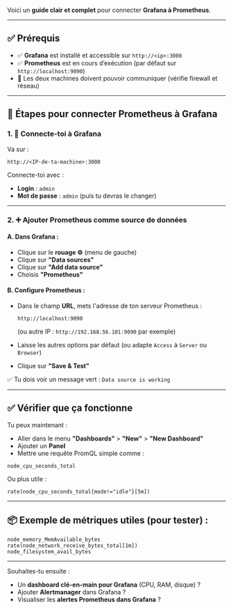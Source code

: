 Voici un **guide clair et complet** pour connecter **Grafana à Prometheus**.

---

## ✅ Prérequis

* ✅ **Grafana** est installé et accessible sur `http://<ip>:3000`
* ✅ **Prometheus** est en cours d’exécution (par défaut sur `http://localhost:9090`)
* 🚨 Les deux machines doivent pouvoir communiquer (vérifie firewall et réseau)

---

## 🧭 Étapes pour connecter Prometheus à Grafana

### 1. 🔐 Connecte-toi à Grafana

Va sur :

```
http://<IP-de-ta-machine>:3000
```

Connecte-toi avec :

* **Login** : `admin`
* **Mot de passe** : `admin` (puis tu devras le changer)

---

### 2. ➕ Ajouter Prometheus comme **source de données**

#### A. Dans Grafana :

* Clique sur le **rouage ⚙️** (menu de gauche)
* Clique sur **"Data sources"**
* Clique sur **"Add data source"**
* Choisis **"Prometheus"**

#### B. Configure Prometheus :

* Dans le champ **URL**, mets l'adresse de ton serveur Prometheus :

  ```
  http://localhost:9090
  ```

  (ou autre IP : `http://192.168.56.101:9090` par exemple)

* Laisse les autres options par défaut (ou adapte `Access` à `Server` ou `Browser`)

* Clique sur **"Save & Test"**

✅ Tu dois voir un message vert : `Data source is working`

---

## ✅ Vérifier que ça fonctionne

Tu peux maintenant :

* Aller dans le menu **"Dashboards"** > **"New"** > **"New Dashboard"**
* Ajouter un **Panel**
* Mettre une requête PromQL simple comme :

```promql
node_cpu_seconds_total
```

Ou plus utile :

```promql
rate(node_cpu_seconds_total{mode!="idle"}[5m])
```

---

## 📦 Exemple de métriques utiles (pour tester) :

```promql
node_memory_MemAvailable_bytes
rate(node_network_receive_bytes_total[1m])
node_filesystem_avail_bytes
```

---

Souhaites-tu ensuite :

* Un **dashboard clé-en-main pour Grafana** (CPU, RAM, disque) ?
* Ajouter **Alertmanager** dans Grafana ?
* Visualiser les **alertes Prometheus dans Grafana** ?
